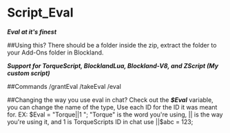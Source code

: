 # Script_Eval
___Eval at it's finest___



##Using this?
    There should be a folder inside the zip, extract the folder to your Add-Ons folder in Blockland.


___Support for TorqueScript, BlocklandLua, Blockland-V8, and ZScript (My custom script)___


##Commands
/grantEval
/takeEval
/eval


##Changing the way you use eval in chat?
Check out the ___$Eval___ variable, you can change the name of the type, Use each ID for the ID it was meant for.
EX: $Eval = "Torque||1 "; "Torque" is the word you're using, || is the way you're using it, and 1 is TorqueScripts ID
in chat use ||$abc = 123;   
